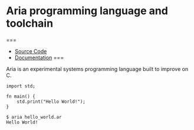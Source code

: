 # Aria programming language and toolchain

===
- [Source Code](https://github.com/shkhuz/aria)
- [Documentation](doc/)
===

Aria is an experimental systems programming language built to improve on C.

```aria(hello_world.ar)
import std;

fn main() {
    std.print("Hello World!");
}
```

```console
$ aria hello_world.ar
Hello World!
```
